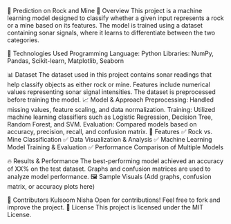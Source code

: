 📌 Prediction on Rock and Mine
🚀 Overview
This project is a machine learning model designed to classify whether a given input represents a rock or a mine based on its features. The model is trained using a dataset containing sonar signals, where it learns to differentiate between the two categories.

🔧 Technologies Used
Programming Language: Python
Libraries: NumPy, Pandas, Scikit-learn, Matplotlib, Seaborn


📊 Dataset
The dataset used in this project contains sonar readings that help classify objects as either rock or mine.
Features include numerical values representing sonar signal intensities.
The dataset is preprocessed before training the model.
📈 Model & Approach
Preprocessing: Handled missing values, feature scaling, and data normalization.
Training: Utilized machine learning classifiers such as Logistic Regression, Decision Tree, Random Forest, and SVM.
Evaluation: Compared models based on accuracy, precision, recall, and confusion matrix.
🎯 Features
✅ Rock vs. Mine Classification
✅ Data Visualization & Analysis
✅ Machine Learning Model Training & Evaluation
✅ Performance Comparison of Multiple Models

🔥 Results & Performance
The best-performing model achieved an accuracy of XX% on the test dataset.
Graphs and confusion matrices are used to analyze model performance.
🖼 Sample Visuals
(Add graphs, confusion matrix, or accuracy plots here)

🤝 Contributors
Kulsoom Nisha 
Open for contributions! Feel free to fork and improve the project.
📜 License
This project is licensed under the MIT License.
